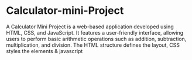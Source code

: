 # Calculator-mini-Project
A Calculator Mini Project is a web-based application developed using HTML, CSS, and JavaScript. It features a user-friendly interface, allowing users to perform basic arithmetic operations such as addition, subtraction, multiplication, and division. The HTML structure defines the layout, CSS styles the elements &amp; javascript
